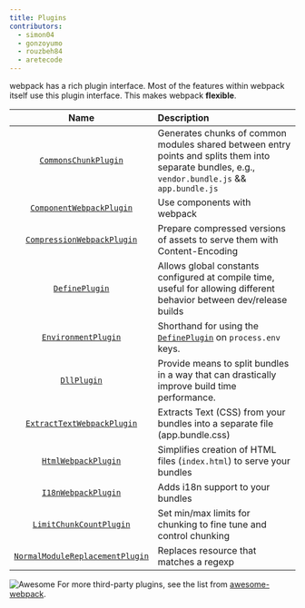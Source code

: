 ```yaml
---
title: Plugins
contributors:
  - simon04
  - gonzoyumo
  - rouzbeh84
  - aretecode
---
```


webpack has a rich plugin interface. Most of the features within webpack itself use this plugin interface. This makes webpack **flexible**.

|Name|Description|
|:--:|:----------|
|[`CommonsChunkPlugin`](/plugins/commons-chunk-plugin)|Generates chunks of common modules shared between entry points and splits them into separate  bundles, e.g., `vendor.bundle.js` && `app.bundle.js`|
|[`ComponentWebpackPlugin`](/plugins/component-webpack-plugin)|Use components with webpack|
|[`CompressionWebpackPlugin`](/plugins/compression-webpack-plugin)|Prepare compressed versions of assets to serve them with Content-Encoding|
|[`DefinePlugin`](/plugins/define-plugin)|Allows global constants configured at compile time, useful for allowing different behavior between dev/release builds|
|[`EnvironmentPlugin`](/plugins/environment-plugin)|Shorthand for using the [`DefinePlugin`](./define-plugin) on `process.env` keys.|
|[`DllPlugin`](/plugins/dll-plugin)|Provide means to split bundles in a way that can drastically improve build time performance.|
|[`ExtractTextWebpackPlugin`](/plugins/extract-text-webpack-plugin)|Extracts Text (CSS) from your bundles into a separate file (app.bundle.css)|
|[`HtmlWebpackPlugin`](/plugins/html-webpack-plugin)| Simplifies creation of HTML files (`index.html`) to serve your bundles|
|[`I18nWebpackPlugin`](/plugins/i18n-webpack-plugin)|Adds i18n support to your bundles|
|[`LimitChunkCountPlugin`](/plugins/limit-chunk-count-plugin)| Set min/max limits for chunking to fine tune and control chunking|
|[`NormalModuleReplacementPlugin`](/plugins/normal-module-replacement-plugin)|Replaces resource that matches a regexp|

![Awesome](../assets/awesome-badge.svg)
For more third-party plugins, see the list from [awesome-webpack](https://github.com/webpack-contrib/awesome-webpack#webpack-plugins).
